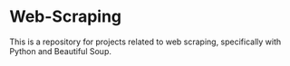 # Web-Scraping
This is a repository for projects related to web scraping, specifically with Python and Beautiful Soup. 
